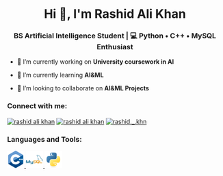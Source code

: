 <h1 align="center">Hi 👋, I'm Rashid Ali Khan</h1>
<h3 align="center"> BS Artificial Intelligence Student | 💻 Python • C++ • MySQL Enthusiast </h3>

- 🔭 I’m currently working on **University coursework in AI**

- 🌱 I’m currently learning **AI&ML**

- 👯 I’m looking to collaborate on **AI&ML Projects**

<h3 align="left">Connect with me:</h3>
<p align="left">
<a href="https://linkedin.com/in/rashid ali khan" target="blank"><img align="center" src="https://raw.githubusercontent.com/rahuldkjain/github-profile-readme-generator/master/src/images/icons/Social/linked-in-alt.svg" alt="rashid ali khan" height="30" width="40" /></a>
<a href="https://fb.com/rashid ali khan" target="blank"><img align="center" src="https://raw.githubusercontent.com/rahuldkjain/github-profile-readme-generator/master/src/images/icons/Social/facebook.svg" alt="rashid ali khan" height="30" width="40" /></a>
<a href="https://instagram.com/rashid._.khn" target="blank"><img align="center" src="https://raw.githubusercontent.com/rahuldkjain/github-profile-readme-generator/master/src/images/icons/Social/instagram.svg" alt="rashid._.khn" height="30" width="40" /></a>
</p>

<h3 align="left">Languages and Tools:</h3>
<p align="left"> <a href="https://www.w3schools.com/cpp/" target="_blank" rel="noreferrer"> <img src="https://raw.githubusercontent.com/devicons/devicon/master/icons/cplusplus/cplusplus-original.svg" alt="cplusplus" width="40" height="40"/> </a> <a href="https://www.mysql.com/" target="_blank" rel="noreferrer"> <img src="https://raw.githubusercontent.com/devicons/devicon/master/icons/mysql/mysql-original-wordmark.svg" alt="mysql" width="40" height="40"/> </a> <a href="https://www.python.org" target="_blank" rel="noreferrer"> <img src="https://raw.githubusercontent.com/devicons/devicon/master/icons/python/python-original.svg" alt="python" width="40" height="40"/> </a> </p>
